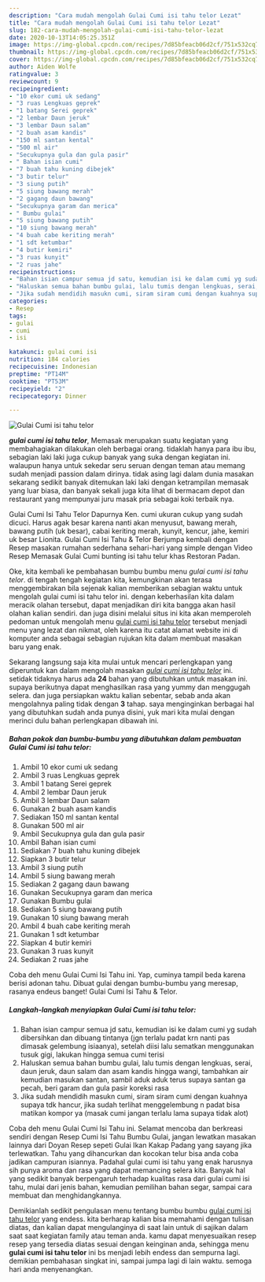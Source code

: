 ```yaml
---
description: "Cara mudah mengolah Gulai Cumi isi tahu telor Lezat"
title: "Cara mudah mengolah Gulai Cumi isi tahu telor Lezat"
slug: 182-cara-mudah-mengolah-gulai-cumi-isi-tahu-telor-lezat
date: 2020-10-13T14:05:25.351Z
image: https://img-global.cpcdn.com/recipes/7d85bfeacb06d2cf/751x532cq70/gulai-cumi-isi-tahu-telor-foto-resep-utama.jpg
thumbnail: https://img-global.cpcdn.com/recipes/7d85bfeacb06d2cf/751x532cq70/gulai-cumi-isi-tahu-telor-foto-resep-utama.jpg
cover: https://img-global.cpcdn.com/recipes/7d85bfeacb06d2cf/751x532cq70/gulai-cumi-isi-tahu-telor-foto-resep-utama.jpg
author: Aiden Wolfe
ratingvalue: 3
reviewcount: 9
recipeingredient:
- "10 ekor cumi uk sedang"
- "3 ruas Lengkuas geprek"
- "1 batang Serei geprek"
- "2 lembar Daun jeruk"
- "3 lembar Daun salam"
- "2 buah asam kandis"
- "150 ml santan kental"
- "500 ml air"
- "Secukupnya gula dan gula pasir"
- " Bahan isian cumi"
- "7 buah tahu kuning dibejek"
- "3 butir telur"
- "3 siung putih"
- "5 siung bawang merah"
- "2 gagang daun bawang"
- "Secukupnya garam dan merica"
- " Bumbu gulai"
- "5 siung bawang putih"
- "10 siung bawang merah"
- "4 buah cabe keriting merah"
- "1 sdt ketumbar"
- "4 butir kemiri"
- "3 ruas kunyit"
- "2 ruas jahe"
recipeinstructions:
- "Bahan isian campur semua jd satu, kemudian isi ke dalam cumi yg sudah dibersihkan dan dibuang tintanya (jgn terlalu padat krn nanti pas dimasak gelembung isiaanya), setelah diisi lalu sematkan menggunakan tusuk gigi, lakukan hingga semua cumi terisi"
- "Haluskan semua bahan bumbu gulai, lalu tumis dengan lengkuas, serai, daun jeruk, daun salam dan asam kandis hingga wangi, tambahkan air kemudian masukan santan, sambil aduk aduk terus supaya santan ga pecah, beri garam dan gula pasir koreksi rasa"
- "Jika sudah mendidih masukn cumi, siram siram cumi dengan kuahnya supaya tdk hancur, jika sudah terlihat menggelembung n padat bisa matikan kompor ya (masak cumi jangan terlalu lama supaya tidak alot)"
categories:
- Resep
tags:
- gulai
- cumi
- isi

katakunci: gulai cumi isi 
nutrition: 184 calories
recipecuisine: Indonesian
preptime: "PT14M"
cooktime: "PT53M"
recipeyield: "2"
recipecategory: Dinner

---
```



![Gulai Cumi isi tahu telor](https://img-global.cpcdn.com/recipes/7d85bfeacb06d2cf/751x532cq70/gulai-cumi-isi-tahu-telor-foto-resep-utama.jpg)

<b><i>gulai cumi isi tahu telor</i></b>, Memasak merupakan suatu kegiatan yang membahagiakan dilakukan oleh berbagai orang. tidaklah hanya para ibu ibu, sebagian laki laki juga cukup banyak yang suka dengan kegiatan ini. walaupun hanya untuk sekedar seru seruan dengan teman atau memang sudah menjadi passion dalam dirinya. tidak asing lagi dalam dunia masakan sekarang sedikit banyak ditemukan laki laki dengan ketrampilan memasak yang luar biasa, dan banyak sekali juga kita lihat di bermacam depot dan restaurant yang mempunyai juru masak pria sebagai koki terbaik nya.

Gulai Cumi Isi Tahu Telor Dapurnya Ken. cumi ukuran cukup yang sudah dicuci. Harus agak besar karena nanti akan menyusut, bawang merah, bawang putih (uk besar), cabai keriting merah, kunyit, kencur, jahe, kemiri uk besar Lionita. Gulai Cumi Isi Tahu &amp; Telor Berjumpa kembali dengan Resep masakan rumahan sederhana sehari-hari yang simple dengan Video Resep Memasak Gulai Cumi bunting isi tahu telur khas Restoran Padan.

Oke, kita kembali ke pembahasan bumbu bumbu menu <i>gulai cumi isi tahu telor</i>. di tengah tengah kegiatan kita, kemungkinan akan terasa menggembirakan bila sejenak kalian memberikan sebagian waktu untuk mengolah gulai cumi isi tahu telor ini. dengan keberhasilan kita dalam meracik olahan tersebut, dapat menjadikan diri kita bangga akan hasil olahan kalian sendiri. dan juga disini melalui situs ini kita akan memperoleh pedoman untuk mengolah menu <u>gulai cumi isi tahu telor</u> tersebut menjadi menu yang lezat dan nikmat, oleh karena itu catat alamat website ini di komputer anda sebagai sebagian rujukan kita dalam membuat masakan baru yang enak.


Sekarang langsung saja kita mulai untuk mencari perlengkapan yang diperuntuk kan dalam mengolah masakan <u><i>gulai cumi isi tahu telor</i></u> ini. setidak tidaknya harus ada <b>24</b> bahan yang dibutuhkan untuk masakan ini. supaya berikutnya dapat menghasilkan rasa yang yummy dan menggugah selera. dan juga persiapkan waktu kalian sebentar, sebab anda akan mengolahnya paling tidak dengan <b>3</b> tahap. saya menginginkan berbagai hal yang dibutuhkan sudah anda punya disini, yuk mari kita mulai dengan merinci dulu bahan perlengkapan dibawah ini.

<!--inarticleads1-->

##### Bahan pokok dan bumbu-bumbu yang dibutuhkan dalam pembuatan Gulai Cumi isi tahu telor:

1. Ambil 10 ekor cumi uk sedang
1. Ambil 3 ruas Lengkuas geprek
1. Ambil 1 batang Serei geprek
1. Ambil 2 lembar Daun jeruk
1. Ambil 3 lembar Daun salam
1. Gunakan 2 buah asam kandis
1. Sediakan 150 ml santan kental
1. Gunakan 500 ml air
1. Ambil Secukupnya gula dan gula pasir
1. Ambil  Bahan isian cumi
1. Sediakan 7 buah tahu kuning dibejek
1. Siapkan 3 butir telur
1. Ambil 3 siung putih
1. Ambil 5 siung bawang merah
1. Sediakan 2 gagang daun bawang
1. Gunakan Secukupnya garam dan merica
1. Gunakan  Bumbu gulai
1. Sediakan 5 siung bawang putih
1. Gunakan 10 siung bawang merah
1. Ambil 4 buah cabe keriting merah
1. Gunakan 1 sdt ketumbar
1. Siapkan 4 butir kemiri
1. Gunakan 3 ruas kunyit
1. Sediakan 2 ruas jahe


Coba deh menu Gulai Cumi Isi Tahu ini. Yap, cuminya tampil beda karena berisi adonan tahu. Dibuat gulai dengan bumbu-bumbu yang meresap, rasanya endeus banget! Gulai Cumi Isi Tahu &amp; Telor. 

<!--inarticleads2-->

##### Langkah-langkah menyiapkan Gulai Cumi isi tahu telor:

1. Bahan isian campur semua jd satu, kemudian isi ke dalam cumi yg sudah dibersihkan dan dibuang tintanya (jgn terlalu padat krn nanti pas dimasak gelembung isiaanya), setelah diisi lalu sematkan menggunakan tusuk gigi, lakukan hingga semua cumi terisi
1. Haluskan semua bahan bumbu gulai, lalu tumis dengan lengkuas, serai, daun jeruk, daun salam dan asam kandis hingga wangi, tambahkan air kemudian masukan santan, sambil aduk aduk terus supaya santan ga pecah, beri garam dan gula pasir koreksi rasa
1. Jika sudah mendidih masukn cumi, siram siram cumi dengan kuahnya supaya tdk hancur, jika sudah terlihat menggelembung n padat bisa matikan kompor ya (masak cumi jangan terlalu lama supaya tidak alot)


Coba deh menu Gulai Cumi Isi Tahu ini. Selamat mencoba dan berkreasi sendiri dengan Resep Cumi Isi Tahu Bumbu Gulai, jangan lewatkan masakan lainnya dari Doyan Resep sepeti Gulai Ikan Kakap Padang yang sayang jika terlewatkan. Tahu yang dihancurkan dan kocokan telur bisa anda coba jadikan campuran isiannya. Padahal gulai cumi isi tahu yang enak harusnya sih punya aroma dan rasa yang dapat memancing selera kita. Banyak hal yang sedikit banyak berpengaruh terhadap kualitas rasa dari gulai cumi isi tahu, mulai dari jenis bahan, kemudian pemilihan bahan segar, sampai cara membuat dan menghidangkannya. 

Demikianlah sedikit pengulasan menu tentang bumbu bumbu <u>gulai cumi isi tahu telor</u> yang endess. kita berharap kalian bisa memahami dengan tulisan diatas, dan kalian dapat mengulanginya di saat lain untuk di sajikan dalam saat saat kegiatan family atau teman anda. kamu dapat menyesuaikan resep resep yang tersedia diatas sesuai dengan keinginan anda, sehingga menu <b>gulai cumi isi tahu telor</b> ini bs menjadi lebih endess dan sempurna lagi. demikian pembahasan singkat ini, sampai jumpa lagi di lain waktu. semoga hari anda menyenangkan.
